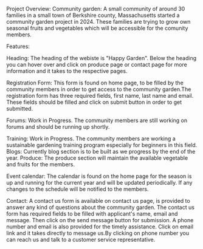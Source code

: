 Project Overview:
Community garden: A small community of around 30 families in a small town of Berkshire county, Massachusetts started a community garden project in 2024. These families are trying to grow own seasonal fruits and vegetables which will be accessible for the comunity members.

Features:

Heading: The heading of the webiste is "Happy Garden". Below the heading you can hover over and click on produce page or contact page for more information and it takes to the respective pages.

Registration Form: This form is found on home page, to be filled by the community members in order to get access to the community garden.The registration form has three required fields, first name, last name and email.  These fields should be filled and click on submit button in order to get submitted.

Forums: Work in Progress.  The community members are still working on forums and should be running up shortly.

Training: Work in Progress.  The community members are working a sustainable gardening training program especially for beginners in this field.
Blogs: Currently blog section is to be built as we progress by the end of the year.
Produce: The produce section will maintain the available vegetable and fruits for the members.

Event calendar: The calendar is found on the home page for the season is up and running for the current year and will be updated periodically.  If any changes to the schedule will be notified to the members.

Contact: A contact us form is available on contact us page, is provided to answer any kind of questions about the community garden. The contact us form has required fields to be filled with applicant's name, email and message.  Then click on the send message button for submission.  A phone number and email is also provided for the timely assistance. Click on email link and it takes directly to message us.By clicking on phone number you can reach us and talk to a customer service representative.

